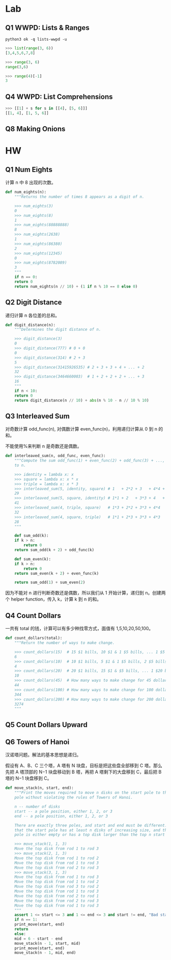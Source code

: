 # Lab

## Q1 WWPD: Lists & Ranges

`python3 ok -q lists-wwpd -u`

```py
>>> list(range(3, 6))
[3,4,5,6,7,8]

>>> range(3, 6)
range(3,6)

>>> range(4)[-1]
3
```

## Q4 WWPD: List Comprehensions

```py
>>> [[1] + s for s in [[4], [5, 6]]]
[[1, 4], [1, 5, 6]]
```

## Q8 Making Onions

# HW

## Q1 Num Eights

计算 n 中 8 出现的次数。

```py
def num_eights(n):
    """Returns the number of times 8 appears as a digit of n.

    >>> num_eights(3)
    0
    >>> num_eights(8)
    1
    >>> num_eights(88888888)
    8
    >>> num_eights(2638)
    1
    >>> num_eights(86380)
    2
    >>> num_eights(12345)
    0
    >>> num_eights(8782089)
    3
    """
    if n == 0:
	return 0
    return num_eights(n // 10) + (1 if n % 10 == 8 else 0)
```

## Q2 Digit Distance

递归计算 n 各位差的总和。

```py
def digit_distance(n):
    """Determines the digit distance of n.

    >>> digit_distance(3)
    0
    >>> digit_distance(777) # 0 + 0
    0
    >>> digit_distance(314) # 2 + 3
    5
    >>> digit_distance(31415926535) # 2 + 3 + 3 + 4 + ... + 2
    32
    >>> digit_distance(3464660003)  # 1 + 2 + 2 + 2 + ... + 3
    16
    """
    if n < 10:
	return 0
    return digit_distance(n // 10) + abs(n % 10 - n // 10 % 10)
```

## Q3 Interleaved Sum

对奇数计算 odd_func(n), 对偶数计算 even_func(n)，利用递归计算从 0 到 n 的和。

不能使用%来判断 n 是奇数还是偶数。

```py
def interleaved_sum(n, odd_func, even_func):
    """Compute the sum odd_func(1) + even_func(2) + odd_func(3) + ..., up
    to n.

    >>> identity = lambda x: x
    >>> square = lambda x: x * x
    >>> triple = lambda x: x * 3
    >>> interleaved_sum(5, identity, square) # 1   + 2*2 + 3   + 4*4 + 5
    29
    >>> interleaved_sum(5, square, identity) # 1*1 + 2   + 3*3 + 4   + 5*5
    41
    >>> interleaved_sum(4, triple, square)   # 1*3 + 2*2 + 3*3 + 4*4
    32
    >>> interleaved_sum(4, square, triple)   # 1*1 + 2*3 + 3*3 + 4*3
    28
    """

    def sum_odd(k):
	if k > n:
	    return 0
	return sum_odd(k + 2) + odd_func(k)

    def sum_even(k):
	if k > n:
	    return 0
	return sum_even(k + 2) + even_func(k)

    return sum_odd(1) + sum_even(2)
```

因为不能对 n 进行判断奇数还是偶数，所以我们从 1 开始计算，递归到 n。创建两个 helper function，传入 k，计算 k 到 n 的和。

## Q4 Count Dollars

一共有 total 的钱，计算可以有多少种找零方式，面值有 1,5,10,20,50,100。

```py
def count_dollars(total):
    """Return the number of ways to make change.

    >>> count_dollars(15)  # 15 $1 bills, 10 $1 & 1 $5 bills, ... 1 $5 & 1 $10 bills
    6
    >>> count_dollars(10)  # 10 $1 bills, 5 $1 & 1 $5 bills, 2 $5 bills, 10 $1 bills
    4
    >>> count_dollars(20)  # 20 $1 bills, 15 $1 & $5 bills, ... 1 $20 bill
    10
    >>> count_dollars(45)  # How many ways to make change for 45 dollars?
    44
    >>> count_dollars(100) # How many ways to make change for 100 dollars?
    344
    >>> count_dollars(200) # How many ways to make change for 200 dollars?
    3274
    """

```

## Q5 Count Dollars Upward

## Q6 Towers of Hanoi

汉诺塔问题。解法的基本思想是递归。

假设有 A、B、C 三个塔，A 塔有 N 块盘，目标是把这些盘全部移到 C 塔。那么先把 A 塔顶部的 N−1 块盘移动到 B 塔，再把 A 塔剩下的大盘移到 C，最后把 B 塔的 N−1 块盘移到 C。

```py
def move_stack(n, start, end):
    """Print the moves required to move n disks on the start pole to the end
    pole without violating the rules of Towers of Hanoi.

    n -- number of disks
    start -- a pole position, either 1, 2, or 3
    end -- a pole position, either 1, 2, or 3

    There are exactly three poles, and start and end must be different. Assume
    that the start pole has at least n disks of increasing size, and the end
    pole is either empty or has a top disk larger than the top n start disks.

    >>> move_stack(1, 1, 3)
    Move the top disk from rod 1 to rod 3
    >>> move_stack(2, 1, 3)
    Move the top disk from rod 1 to rod 2
    Move the top disk from rod 1 to rod 3
    Move the top disk from rod 2 to rod 3
    >>> move_stack(3, 1, 3)
    Move the top disk from rod 1 to rod 3
    Move the top disk from rod 1 to rod 2
    Move the top disk from rod 3 to rod 2
    Move the top disk from rod 1 to rod 3
    Move the top disk from rod 2 to rod 1
    Move the top disk from rod 2 to rod 3
    Move the top disk from rod 1 to rod 3
    """
    assert 1 <= start <= 3 and 1 <= end <= 3 and start != end, "Bad start/end"
    if n == 1:
	print_move(start, end)
	return
    else:
	mid = 6 - start - end
	move_stack(n - 1, start, mid)
	print_move(start, end)
	move_stack(n - 1, mid, end)
```
